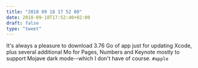 ```yaml
---
title: "2018 09 18 17 52 00"
date: 2018-09-18T17:52:40+02:00
draft: false
type: "tweet"
---
```

It's always a pleasure to download 3.76 Go of app just for updating Xcode, plus several additional Mo for Pages, Numbers and Keynote mostly to support Mojave dark mode--which I don't have of course. `#apple`
